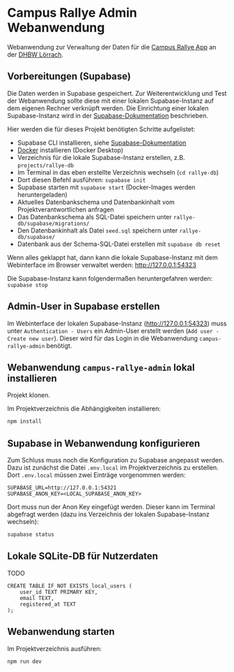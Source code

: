 # Campus Rallye Admin Webanwendung

Webanwendung zur Verwaltung der Daten für die
[Campus Rallye App](https://github.com/DHBWLoerrach/CampusRallyeApp)
an der [DHBW Lörrach](https://www.dhbw-loerrach.de).

## Vorbereitungen (Supabase)

Die Daten werden in Supabase gespeichert. Zur Weiterentwicklung und
Test der Webanwendung sollte diese mit einer lokalen Supabase-Instanz
auf dem eigenen Rechner verknüpft werden. Die Einrichtung einer lokalen
Supabase-Instanz wird in der
[Supabase-Dokumentation](https://supabase.com/docs/guides/local-development/cli/getting-started) beschrieben.

Hier werden die für dieses Projekt benötigten Schritte aufgelistet:

- Supabase CLI installieren, siehe [Supabase-Dokumentation](https://supabase.com/docs/guides/local-development/cli/getting-started)
- [Docker](https://www.docker.com) installieren (Docker Desktop)
- Verzeichnis für die lokale Supabase-Instanz erstellen, z.B. `projects/rallye-db`
- Im Terminal in das eben erstellte Verzeichnis wechseln (`cd rallye-db`)
- Dort diesen Befehl ausführen: `supabase init`
- Supabase starten mit `supabase start` (Docker-Images werden heruntergeladen)
- Aktuelles Datenbankschema und Datenbankinhalt vom Projektverantwortlichen anfragen
- Das Datenbankschema als SQL-Datei speichern unter `rallye-db/supabase/migrations/`
- Den Datenbankinhalt als Datei `seed.sql` speichern unter `rallye-db/supabase/`
- Datenbank aus der Schema-SQL-Datei erstellen mit `supabase db reset`

Wenn alles geklappt hat, dann kann die lokale Supabase-Instanz mit dem Webinterface im Browser verwaltet werden: http://127.0.0.1:54323

Die Supabase-Instanz kann folgendermaßen heruntergefahren werden: `supabase stop`

## Admin-User in Supabase erstellen

Im Webinterface der lokalen Supabase-Instanz (http://127.0.0.1:54323) muss unter `Authentication - Users` ein Admin-User erstellt werden (`Add user - Create new user`). Dieser wird für das Login in die Webanwendung `campus-rallye-admin` benötigt.

## Webanwendung `campus-rallye-admin` lokal installieren

Projekt klonen.

Im Projektverzeichnis die Abhängigkeiten installieren:

```sh
npm install
```

## Supabase in Webanwendung konfigurieren

Zum Schluss muss noch die Konfiguration zu Supabase angepasst werden. Dazu ist zunächst die Datei `.env.local`
im Projektverzeichnis zu erstellen. Dort `.env.local` müssen zwei Einträge vorgenommen werden:

```
SUPABASE_URL=http://127.0.0.1:54321
SUPABASE_ANON_KEY=<LOCAL_SUPABASE_ANON_KEY>
```

Dort muss nun der Anon Key eingefügt werden. Dieser kann im Terminal
abgefragt werden (dazu ins Verzeichnis der lokalen Supabase-Instanz wechseln):

```sh
supabase status
```

## Lokale SQLite-DB für Nutzerdaten

TODO

```
CREATE TABLE IF NOT EXISTS local_users (
    user_id TEXT PRIMARY KEY,
    email TEXT,
    registered_at TEXT
);
```

## Webanwendung starten

Im Projektverzeichnis ausführen:

```sh
npm run dev
```
